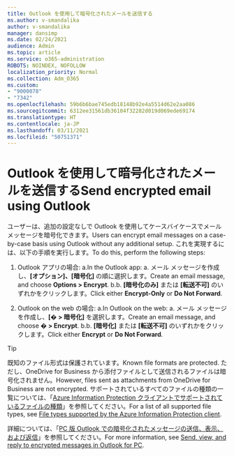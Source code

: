 ```yaml
---
title: Outlook を使用して暗号化されたメールを送信する
ms.author: v-smandalika
author: v-smandalika
manager: dansimp
ms.date: 02/24/2021
audience: Admin
ms.topic: article
ms.service: o365-administration
ROBOTS: NOINDEX, NOFOLLOW
localization_priority: Normal
ms.collection: Adm_O365
ms.custom:
- "9000078"
- "7342"
ms.openlocfilehash: 59b6b6bae745edb18148b92e4a5514d62e2aa086
ms.sourcegitcommit: 6312ee31561db36104f32282d019d069ede69174
ms.translationtype: HT
ms.contentlocale: ja-JP
ms.lasthandoff: 03/11/2021
ms.locfileid: "50751371"
---
```

# <a name="send-encrypted-email-using-outlook"></a><span data-ttu-id="f38c5-102">Outlook を使用して暗号化されたメールを送信する</span><span class="sxs-lookup"><span data-stu-id="f38c5-102">Send encrypted email using Outlook</span></span>

<span data-ttu-id="f38c5-103">ユーザーは、追加の設定なしで Outlook を使用してケースバイケースでメール メッセージを暗号化できます。</span><span class="sxs-lookup"><span data-stu-id="f38c5-103">Users can encrypt email messages on a case-by-case basis using Outlook without any additional setup.</span></span> <span data-ttu-id="f38c5-104">これを実現するには、以下の手順を実行します。</span><span class="sxs-lookup"><span data-stu-id="f38c5-104">To do this, perform the following steps:</span></span>

1. <span data-ttu-id="f38c5-105">Outlook アプリの場合: a.</span><span class="sxs-lookup"><span data-stu-id="f38c5-105">In the Outlook app: a.</span></span> <span data-ttu-id="f38c5-106">メール メッセージを作成し、**[オプション]、[暗号化]** の順に選択します。</span><span class="sxs-lookup"><span data-stu-id="f38c5-106">Create an email message, and choose **Options > Encrypt**.</span></span> 
    <span data-ttu-id="f38c5-107">b.</span><span class="sxs-lookup"><span data-stu-id="f38c5-107">b.</span></span> <span data-ttu-id="f38c5-108">**[暗号化のみ]** または **[転送不可]** のいずれかをクリックします。</span><span class="sxs-lookup"><span data-stu-id="f38c5-108">Click either **Encrypt-Only** or **Do Not Forward**.</span></span>

2. <span data-ttu-id="f38c5-109">Outlook on the web の場合:  a.</span><span class="sxs-lookup"><span data-stu-id="f38c5-109">In Outlook on the web: a.</span></span> <span data-ttu-id="f38c5-110">メール メッセージを作成し、**[� > 暗号化]** を選択します。</span><span class="sxs-lookup"><span data-stu-id="f38c5-110">Create an email message, and choose **� > Encrypt**.</span></span>
    <span data-ttu-id="f38c5-111">b.</span><span class="sxs-lookup"><span data-stu-id="f38c5-111">b.</span></span> <span data-ttu-id="f38c5-112">**[暗号化]** または **[転送不可]** のいずれかをクリックします。</span><span class="sxs-lookup"><span data-stu-id="f38c5-112">Click either **Encrypt** or **Do Not Forward**.</span></span>

> [!TIP]
> <span data-ttu-id="f38c5-113">既知のファイル形式は保護されています。</span><span class="sxs-lookup"><span data-stu-id="f38c5-113">Known file formats are protected.</span></span> <span data-ttu-id="f38c5-114">ただし、OneDrive for Business から添付ファイルとして送信されるファイルは暗号化されません。</span><span class="sxs-lookup"><span data-stu-id="f38c5-114">However, files sent as attachments from OneDrive for Business are not encrypted.</span></span> <span data-ttu-id="f38c5-115">サポートされているすべてのファイルの種類の一覧については、「[Azure Information Protection クライアントでサポートされているファイルの種類](https://docs.microsoft.com/azure/information-protection/rms-client/client-admin-guide-file-types)」を参照してください。</span><span class="sxs-lookup"><span data-stu-id="f38c5-115">For a list of all supported file types, see [File types supported by the Azure Information Protection client](https://docs.microsoft.com/azure/information-protection/rms-client/client-admin-guide-file-types).</span></span>

<span data-ttu-id="f38c5-116">詳細については、「[PC 版 Outlook での暗号化されたメッセージの送信、表示、および返信](https://support.microsoft.com/topic/send-view-and-reply-to-encrypted-messages-in-outlook-for-pc-eaa43495-9bbb-4fca-922a-df90dee51980)」を参照してください。</span><span class="sxs-lookup"><span data-stu-id="f38c5-116">For more information, see [Send, view, and reply to encrypted messages in Outlook for PC](https://support.microsoft.com/topic/send-view-and-reply-to-encrypted-messages-in-outlook-for-pc-eaa43495-9bbb-4fca-922a-df90dee51980).</span></span>



